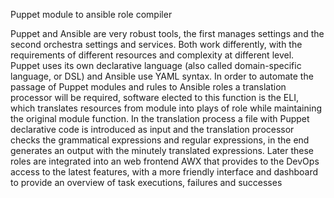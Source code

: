 Puppet module to ansible role compiler

Puppet and Ansible are very robust tools, the first manages settings and the second orchestra settings and services. Both work differently, with the requirements of different resources and complexity at different level. Puppet uses its own declarative language (also called domain-specific language, or DSL) and Ansible use YAML syntax. In order to automate the passage of Puppet modules and rules to Ansible roles a translation processor will be required, software elected to this function is the ELI, which translates resources from module into plays of role while maintaining the original module function.  In the translation process a file with Puppet declarative code is introduced as input and the translation processor checks the grammatical expressions and regular expressions, in the end generates an output with the minutely translated expressions. Later these roles are integrated into an web frontend AWX that provides to the DevOps access to the latest features, with a more friendly interface and dashboard to provide an overview of task executions, failures and successes
